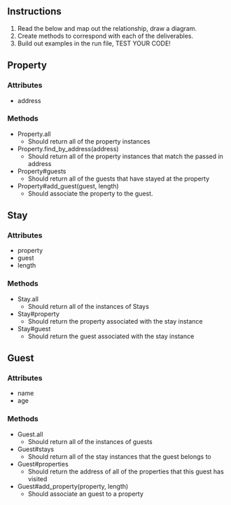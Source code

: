 ## Instructions
1. Read the below and map out the relationship, draw a diagram.
2. Create methods to correspond with each of the deliverables.
3. Build out examples in the run file, TEST YOUR CODE!

## Property

### Attributes
* address

### Methods
* Property.all
  * Should return all of the property instances
* Property.find_by_address(address)
  * Should return all of the property instances that match the passed in address
* Property#guests
  * Should return all of the guests that have stayed at the property
* Property#add_guest(guest, length)
  * Should associate the property to the guest.

## Stay

### Attributes
* property
* guest
* length

### Methods
* Stay.all
  * Should return all of the instances of Stays
* Stay#property
  * Should return the property associated with the stay instance
* Stay#guest
  * Should return the guest associated with the stay instance


## Guest

### Attributes
* name
* age

### Methods
* Guest.all
  * Should return all of the instances of guests
* Guest#stays
  * Should return all of the stay instances that the guest belongs to
* Guest#properties
  * Should return the address of all of the properties that this guest has visited
* Guest#add_property(property, length)
  * Should associate an guest to a property
